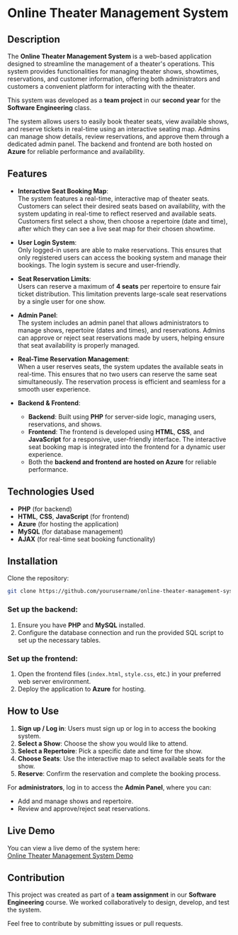 # Online Theater Management System

## Description

The **Online Theater Management System** is a web-based application designed to streamline the management of a theater's operations. This system provides functionalities for managing theater shows, showtimes, reservations, and customer information, offering both administrators and customers a convenient platform for interacting with the theater. 

This system was developed as a **team project** in our **second year** for the **Software Engineering** class.

The system allows users to easily book theater seats, view available shows, and reserve tickets in real-time using an interactive seating map. Admins can manage show details, review reservations, and approve them through a dedicated admin panel. The backend and frontend are both hosted on **Azure** for reliable performance and availability.

## Features

- **Interactive Seat Booking Map**:  
  The system features a real-time, interactive map of theater seats. Customers can select their desired seats based on availability, with the system updating in real-time to reflect reserved and available seats. Customers first select a show, then choose a repertoire (date and time), after which they can see a live seat map for their chosen showtime.

- **User Login System**:  
  Only logged-in users are able to make reservations. This ensures that only registered users can access the booking system and manage their bookings. The login system is secure and user-friendly.

- **Seat Reservation Limits**:  
  Users can reserve a maximum of **4 seats** per repertoire to ensure fair ticket distribution. This limitation prevents large-scale seat reservations by a single user for one show.

- **Admin Panel**:  
  The system includes an admin panel that allows administrators to manage shows, repertoire (dates and times), and reservations. Admins can approve or reject seat reservations made by users, helping ensure that seat availability is properly managed.

- **Real-Time Reservation Management**:  
  When a user reserves seats, the system updates the available seats in real-time. This ensures that no two users can reserve the same seat simultaneously. The reservation process is efficient and seamless for a smooth user experience.

- **Backend & Frontend**:  
  - **Backend**: Built using **PHP** for server-side logic, managing users, reservations, and shows.
  - **Frontend**: The frontend is developed using **HTML**, **CSS**, and **JavaScript** for a responsive, user-friendly interface. The interactive seat booking map is integrated into the frontend for a dynamic user experience.
  - Both the **backend and frontend are hosted on Azure** for reliable performance.

## Technologies Used

- **PHP** (for backend)
- **HTML**, **CSS**, **JavaScript** (for frontend)
- **Azure** (for hosting the application)
- **MySQL** (for database management)
- **AJAX** (for real-time seat booking functionality)

## Installation

Clone the repository:
   ```bash
   git clone https://github.com/yourusername/online-theater-management-system.git
   ```
### Set up the backend:
1. Ensure you have **PHP** and **MySQL** installed.
2. Configure the database connection and run the provided SQL script to set up the necessary tables.

### Set up the frontend:
1. Open the frontend files (`index.html`, `style.css`, etc.) in your preferred web server environment.
2. Deploy the application to **Azure** for hosting.

## How to Use

1. **Sign up / Log in**: Users must sign up or log in to access the booking system.
2. **Select a Show**: Choose the show you would like to attend.
3. **Select a Repertoire**: Pick a specific date and time for the show.
4. **Choose Seats**: Use the interactive map to select available seats for the show.
5. **Reserve**: Confirm the reservation and complete the booking process.

For **administrators**, log in to access the **Admin Panel**, where you can:
- Add and manage shows and repertoire.
- Review and approve/reject seat reservations.

## Live Demo

You can view a live demo of the system here:  
[Online Theater Management System Demo](https://your-demo-link.com)

## Contribution

This project was created as part of a **team assignment** in our **Software Engineering** course. We worked collaboratively to design, develop, and test the system.

Feel free to contribute by submitting issues or pull requests.

